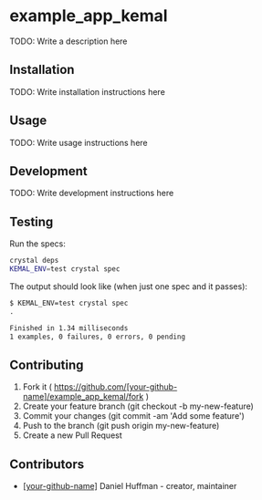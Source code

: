 # example_app_kemal

TODO: Write a description here

## Installation

TODO: Write installation instructions here

## Usage

TODO: Write usage instructions here

## Development

TODO: Write development instructions here

## Testing

Run the specs:

```sh
crystal deps
KEMAL_ENV=test crystal spec
```

The output should look like (when just one spec and it passes):

```txt
$ KEMAL_ENV=test crystal spec
.

Finished in 1.34 milliseconds
1 examples, 0 failures, 0 errors, 0 pending
```

## Contributing

1. Fork it ( https://github.com/[your-github-name]/example_app_kemal/fork )
2. Create your feature branch (git checkout -b my-new-feature)
3. Commit your changes (git commit -am 'Add some feature')
4. Push to the branch (git push origin my-new-feature)
5. Create a new Pull Request

## Contributors

- [[your-github-name]](https://github.com/[your-github-name]) Daniel Huffman - creator, maintainer
